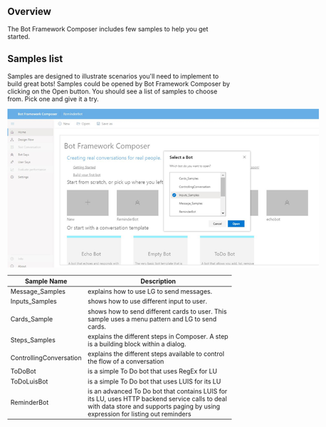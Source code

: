 ## Overview

The Bot Framework Composer includes few samples to help you get started.

## Samples list
Samples are designed to illustrate scenarios you'll need to implement to build great bots! Samples could be opened by Bot Framework Composer by clicking on the Open button. You should see a list of samples to choose from. Pick one and give it a try.
<p align="center">
    <img alt="Open samples" src="./Assets/samples_open.JPG" style="max-width:700px;" />
</p>

| Sample Name             | Description                                                                    |
|-------------------------|--------------------------------------------------------------------------------|
|Message_Samples          |explains how to use LG to send messages.|
|Inputs_Samples           |shows how to use different input to user.|
|Cards_Sample             |shows how to send different cards to user. This sample uses a menu pattern and LG to send cards.|
|Steps_Samples            |explains the different steps in Composer. A step is a building block within a dialog.|
|ControllingConversation  |explains the different steps available to control the flow of a conversation|
|ToDoBot                  |is a simple To Do bot that uses RegEx for LU|
|ToDoLuisBot              |is a simple To Do bot that uses LUIS for its LU|
|ReminderBot              |is an advanced To Do bot that contains LUIS for its LU, uses HTTP backend service calls to deal with data store and supports paging by using expression for listing out reminders|



